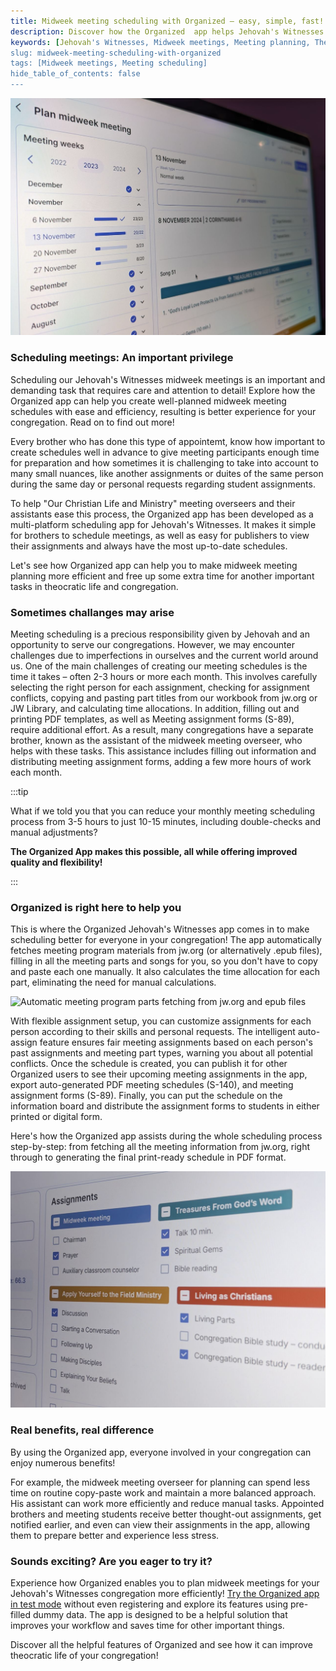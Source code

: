 ```yaml
---
title: Midweek meeting scheduling with Organized – easy, simple, fast!
description: Discover how the Organized  app helps Jehovah's Witnesses congregations improve midweek meeting planning, saving time and reducing stress. All routine work is automized, giving you more flexibility and free time.
keywords: [Jehovah's Witnesses, Midweek meetings, Meeting planning, Theocratic app, Organized app, Meeting cheduling, Automation, jw.org fetch, epub parser]
slug: midweek-meeting-scheduling-with-organized
tags: [Midweek meetings, Meeting scheduling]
hide_table_of_contents: false
---
```


![Scheduling meetings in Organized app](./images/scheduling-organized.jpeg)

### Scheduling meetings: An important privilege

Scheduling our Jehovah's Witnesses midweek meetings is an important and demanding task that requires care and attention to detail! Explore how the Organized app can help you create well-planned midweek meeting schedules with ease and efficiency, resulting is better experience for your congregation. Read on to find out more!

<!-- truncate -->

Every brother who has done this type of appointemt, know how important to create schedules well in advance to give meeting participants enough time for preparation and how sometimes it is challenging to take into account to many small nuances, like another assignments or duites of the same person during the same day or personal requests regarding student assignments. 

To help "Our Christian Life and Ministry" meeting overseers and their assistants ease this process, the Organized app has been developed as a multi-platform scheduling app for Jehovah's Witnesses. It makes it simple for brothers to schedule meetings, as well as easy for publishers to view their assignments and always have the most up-to-date schedules. 

Let's see how Organized app can help you to make midweek meeting planning more efficient and free up some extra time for another important tasks in theocratic life and congregation.

### Sometimes challanges may arise

Meeting scheduling is a precious responsibility given by Jehovah and an opportunity to serve our congregations. However, we may encounter challenges due to imperfections in ourselves and the current world around us. One of the main challenges of creating our meeting schedules is the time it takes – often 2-3 hours or more each month. This involves carefully selecting the right person for each assignment, checking for assignment conflicts, copying and pasting part titles from our workbook from jw.org or JW Library, and calculating time allocations. In addition, filling out and printing PDF templates, as well as Meeting assignment forms (S-89), require additional effort. As a result, many congregations have a separate brother, known as the assistant of the midweek meeting overseer, who helps with these tasks. This assistance includes filling out information and distributing meeting assignment forms, adding a few more hours of work each month.

:::tip

What if we told you that you can reduce your monthly meeting scheduling process from 3-5 hours to just 10-15 minutes, including double-checks and manual adjustments?

**The Organized App makes this possible, all while offering improved quality and flexibility!**

:::

### Organized is right here to help you

This is where the Organized Jehovah's Witnesses app comes in to make scheduling better for everyone in your congregation! The app automatically fetches meeting program materials from jw.org (or alternatively .epub files), filling in all the meeting parts and songs for you, so you don't have to copy and paste each one manually. It also calculates the time allocation for each part, eliminating the need for manual calculations.

![Automatic meeting program parts fetching from jw.org and epub files](./images/jw.org-fetch-organized.gif)

With flexible assignment setup, you can customize assignments for each person according to their skills and personal requests. The intelligent auto-assign feature ensures fair meeting assignments based on each person's past assignments and meeting part types, warning you about all potential conflicts. Once the schedule is created, you can publish it for other Organized users to see their upcoming meeting assignments in the app, export auto-generated PDF meeting schedules (S-140), and meeting assignment forms (S-89). Finally, you can put the schedule on the information board and distribute the assignment forms to students in either printed or digital form.

Here's how the Organized app assists during the whole scheduling process step-by-step: from fetching all the meeting information from jw.org, right through to generating the final print-ready schedule in PDF format.

![Assignments flexibility](./images/assignments-flexibility.jpeg)

### Real benefits, real difference

By using the Organized app, everyone involved in your congregation can enjoy numerous benefits!

For example, the midweek meeting overseer for planning can spend less time on routine copy-paste work and maintain a more balanced approach. His assistant can work more efficiently and reduce manual tasks. Appointed brothers and meeting students receive better thought-out assignments, get notified earlier, and even can view their assignments in the app, allowing them to prepare better and experience less stress.

### Sounds exciting? Are you eager to try it?

Experience how Organized enables you to plan midweek meetings for your Jehovah's Witnesses congregation more efficiently! [Try the Organized app in test mode](https://test.organized-app.com/) without even registering and explore its features using pre-filled dummy data. The app is designed to be a helpful solution that improves your workflow and saves time for other important things. 

Discover all the helpful features of Organized and see how it can improve theocratic life of your congregation!

